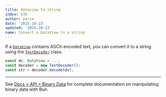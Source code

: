 ```yaml
---
title: dataview to string
index: 636
author: parsa
date: '2025-10-23'
updated: '2025-10-23'
name: Convert a DataView to a string
---
```


If a [`DataView`](https://developer.mozilla.org/en-US/docs/Web/JavaScript/Reference/Global_Objects/DataView) contains ASCII-encoded text, you can convert it to a string using the [`TextDecoder`](https://developer.mozilla.org/en-US/docs/Web/API/TextDecoder) class.

```ts
const dv: DataView = ...;
const decoder = new TextDecoder();
const str = decoder.decode(dv);
```

---

See [Docs > API > Binary Data](https://bun.sh/docs/api/binary-data#conversion) for complete documentation on manipulating binary data with Bun.
